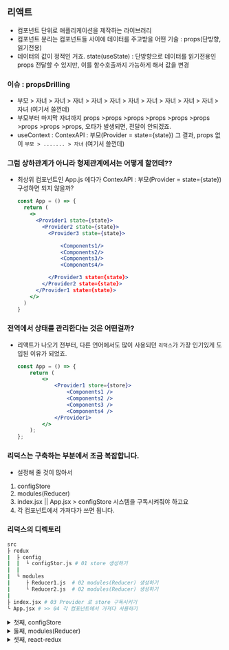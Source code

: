## 리액트

-   컴포넌트 단위로 애플리케이션을 제작하는 라이브러리
-   컴포넌트 분리는 컴포넌트들 사이에 데이터를 주고받을 어떤 기술 : props(단방향, 읽기전용)
-   데이터의 값이 정적인 거죠. state(useState) : 단방향으로 데이터를 읽기전용인 props 전달할 수 있지만, 이를 함수호출까지 가능하게 해서 값을 변경

### 이슈 : propsDrilling

-   부모 > 자녀 > 자녀 > 자녀 > 자녀 > 자녀 > 자녀 > 자녀 > 자녀 > 자녀 > 자녀 > 자녀 (여기서 쓸껀데)
-   부모부터 마지막 자녀까지 props >props >props >props >props >props >props >props >props, 오타가 발생되면, 전달이 안되겠죠.
-   useContext : ContexAPI : 부모(Provider = state={state}) 그 결과, props 없이 `부모 > ....... > 자녀` (여기서 쓸껀데)

### 그럼 상하관계가 아니라 형제관계에서는 어떻게 할껀데??

-   최상위 컴포넌트인 App.js 에다가 ContexAPI : 부모(Provider = state={state}) 구성하면 되지 않을까?

    ```jsx
    const App = () => {
      return (
        <>
          <Provider1 state={state}>
            <Provider2 state={state}>
              <Provider3 state={state}>

                  <Components1/>
                  <Components2/>
                  <Components3/>
                  <Components4/>

              </Provider3 state={state}>
            </Provider2 state={state}>
          </Provider1 state={state}>
        </>
      )
    }
    ```

### 전역에서 상태를 관리한다는 것은 어떤걸까?

-   리액트가 나오기 전부터, 다른 언어에서도 많이 사용되던 `리덕스`가 가장 인기있게 도입된 이유가 되었죠.

    ```jsx
    const App = () => {
    	return (
    		<>
    			<Provider1 store={store}>
    				<Components1 />
    				<Components2 />
    				<Components3 />
    				<Components4 />
    			</Provider1>
    		</>
    	);
    };
    ```

### 리덕스는 구축하는 부분에서 조금 복잡합니다.

-   설정해 줄 것이 많아서

1. configStore
2. modules(Reducer)
3. index.jsx || App.jsx > configStore 시스템을 구독시켜줘야 하고요
4. 각 컴포넌트에서 가져다가 쓰면 됩니다.

### 리덕스의 디렉토리

```bash
src
├ redux
|  ├ config
|  |  └ configStor.js # 01 store 생성하기
|  |
|  └ modules
|     ├ Reducer1.js  # 02 modules(Reducer) 생성하기
|     └ Reducer2.js  # 02 modules(Reducer) 생성하기
|
├ index.jsx # 03 Provider 로 store 구독시키기
└ App.jsx # >> 04 각 컴포넌트에서 가져다 사용하기
```

<details>
<summary>첫째, configStore </summary>

1. 컴바인리듀서 : modules 폴더에 있는 모든 리듀서를 하나로 통합해요.
2. createStore(컴바인리듀서) 등록시켜줍니다. >> export default `store`

#### redux-toolkit

1. configStore : reducers:{} >> 기존에 있었던 두가지 작업이 하나로 합쳐진 것 뿐 다를게 없어요.
 </details>

<details>
<summary>둘째, modules(Reducer) </summary>

#### 아마 이 부분이 제일 어려울 것 같아요.

-   이유 : 규칙이 없어서 그래요. 한동안은 그랬죠. `Duck Pattern` 등장하고, 정설이되었어요. 국률이되었다는 이야기죠.
-   모든 리덕스 모듈의 리듀서는 `Duck Pattern`으로 작성을 합니다.

1.  `Duck Pattern`
    -   (1) Action Key : 휴면에러를 방지하기 위해서
    -   (2) Action Create : usedispatch롤 호출할 Reducer의 각각의 case에 대해서 만들어서 내보내줘요.(사용처는 컴포넌트)
    -   (3) initialState : 초기값
    -   (4) Reducer : Action Create에 의해서 호출된 Reducer가 type에 따라서 동작을 수행하게될 로직을 담당해요(반환값이 여기서 만들어지니다.)

#### `redux-toolkit` : 위의 4단계를 2단계로 축소해요.

-   (1) initialState : 초기값
-   (2) Slice :` Action Key+Action Create+Reducer` 작업을 한번에 처리합니다.

</details>

<details>
<summary>셋째, react-redux </summary>

1. yarn add redux : redux는 redux 자체입니다. > 리액트의 전역상태관리를 위한 `서드파티`
2. yarn add react-redux : redux를 React에서 쉽게 쓰라고 만든 라이브러리 > 리액트의 전역상태관리를 위한 `서트바티` redux를 쉽게 쓰기 위한 `서드파티`
    - v6.x.x : connect > 컴포넌트에 props ....
    - v7.x.x. : useSelect(), useDispatch()

</details>

